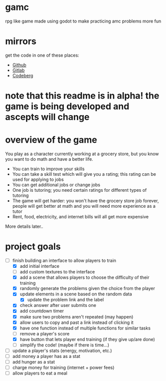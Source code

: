# gamc

rpg like game made using godot to make practicing amc problems more fun

# mirrors

get the code in one of these places:

- [Github](https://github.com/bkf2020/gamc)
- [Gitlab](https://gitlab.com/bkf2020/gamc)
- [Codeberg](https://codeberg.org/bkf2020/gamc)

# note that this readme is in alpha! the game is being developed and ascepts will change

# overview of the game
You play as a character currently working at a grocery store, but
you know you want to do math and have a better life.

- You can train to improve your skills
- You can take a skill test which will give you a rating; this rating can be used for applying to jobs
- You can get additional jobs or change jobs
- One job is tutoring; you need certain ratings for different types of tutoring
- The game will get harder: you won't have the grocery store job forever, people will get better at math and you will need more experience as a tutor
- Rent, food, electricity, and internet bills will all get more expensive

More details later..

# project goals
- [ ] finish building an interface to allow players to train
	- [x] add initial interface
	- [ ] add custom textures to the interface
	- [x] add a scene that allows players to choose the difficulty of their training
	- [x] randomly generate the problems given the choice from the player
	- [x] update elements in a scene based on the random data
		- [x] update the problem link and the label
	- [x] check answer after user submits one
	- [x] add countdown timer
	- [x] make sure two problems aren't repeated (may happen)
	- [x] allow users to copy and past a link instead of clicking it
	- [x] have one function instead of multiple functions for similar tasks
	- [ ] remove a player's score
	- [x] have button that lets player end training (if they give up/are done)
	- [ ] simplify the code! (maybe if there is time...)
- [ ] update a player's stats (energy, motivation, etc.)
- [ ] add money a player has as a stat
- [ ] add hunger as a stat
- [ ] charge money for training (internet + power fees)
- [ ] allow players to eat a meal
